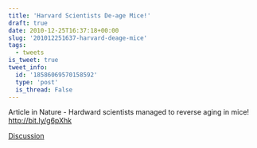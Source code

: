 ```yaml
---
title: 'Harvard Scientists De-age Mice!'
draft: true
date: 2010-12-25T16:37:18+00:00
slug: '201012251637-harvard-deage-mice'
tags:
  - tweets
is_tweet: true
tweet_info:
  id: '18586069570158592'
  type: 'post'
  is_thread: False
---
```




Article in Nature - Hardward scientists managed to reverse aging in mice! http://bit.ly/g6pXhk

[Discussion](https://x.com/sytelus/status/18586069570158592)

